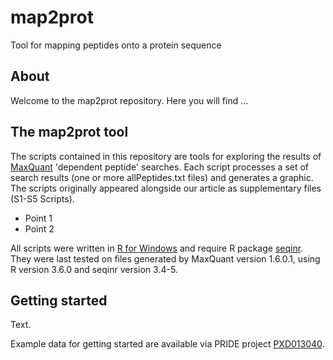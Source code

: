 # map2prot
Tool for mapping peptides onto a protein sequence

## About
Welcome to the map2prot repository. Here you will find ...

## The map2prot tool
The scripts contained in this repository are tools for exploring the results of [MaxQuant](https://www.maxquant.org/) 'dependent peptide' searches. Each script processes a set of search results (one or more allPeptides.txt files) and generates a graphic. The scripts originally appeared alongside our article as supplementary files (S1-S5 Scripts). 

* Point 1
* Point 2

All scripts were written in [R for Windows](https://www.R-project.org/) and require R package [seqinr](https://cran.r-project.org/web/packages/seqinr/index.html). They were last tested on files generated by MaxQuant version 1.6.0.1, using R version 3.6.0 and seqinr version 3.4-5. 

## Getting started
Text.

Example data for getting started are available via PRIDE project [PXD013040](https://www.ebi.ac.uk/pride/archive/projects/PXD013040).
